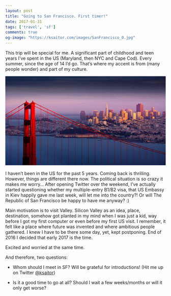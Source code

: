 ```yaml
---
layout: post
title: "Going to San Francisco. First timer!"
date: 2017-01-31
tags: ['travel', 'sf']
comments: true
og-image: "https://ksaitor.com/images/SanFrancisco_0.jpg"
---
```


This trip will be special for me. A significant part of childhood and teen years I’ve spent in the US (Maryland, then NYC and Cape Cod). Every summer, since the age of 14 I’d go. That’s where my accent is from (many people wonder) and part of my culture.

![SanFrancisco](/images/SanFrancisco_0.jpg)

I haven’t been in the US for the past 5 years. Coming back is thrilling. However, things are different there now. The political situation is so crazy it makes me worry… After opening Twitter over the weekend, I’ve actually started questioning whether my multiple-entry B1/B2 visa, that US Embassy in Kiev happily gave me last week, will let me into the country?! Or will The Republic of San Francisco be happy to have me anyway? :)

Main motivation is to visit Valley. Silicon Valley as an idea, place, destination, somehow got planted in my mind when I was just a kid, way before I got my first computer or even before my first US visit. I remember, it felt like a place where future was invented and where ambitious people gathered. I knew I have to be there some day, yet, kept postponing. End of 2016 I decided that early 2017 is the time.

Excited and worried at the same time.

And therefore, two questions:

- Whom should I meet in SF? Will be grateful for introductions! (Hit me up on Twitter [@ksaitor](https://twitter.com/ksaitor))

- Is it a good time to go at all? Should I wait a few weeks/months or will it only get worse?
